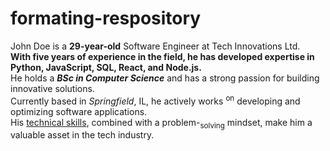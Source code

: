 # formating-respository
John Doe is a **29-year-old** Software Engineer at Tech Innovations Ltd.</br> **With five years of experience in the field, he has developed expertise in Python, JavaScript, SQL, React, and Node.js.**</br> He holds a ***BSc in Computer Science*** and has a strong passion for building innovative solutions.</br> Currently based in _Springfield_, IL, he actively works <sup>on</sup> developing and optimizing software applications. </br>His <ins>technical skills</ins>, combined with a problem-<sub>solving</sub> mindset, make him a valuable asset in the tech industry.
